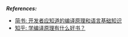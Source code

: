***References:***

- [简书: 开发者应知道的编译原理和语言基础知识](https://www.jianshu.com/p/0913993a4c3f)
- [知乎: 学编译原理有什么好书？](https://www.zhihu.com/question/25868417)